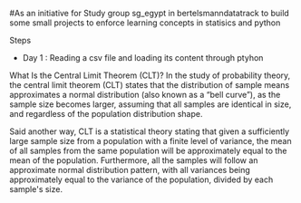 #As an initiative for Study group sg_egypt in bertelsmanndatatrack to build some small projects to enforce learning concepts in statisics and python

Steps

* Day 1 : Reading a csv file and loading its content through ptyhon 



What Is the Central Limit Theorem (CLT)?
In the study of probability theory, the central limit theorem (CLT) states that the distribution of sample means approximates a normal distribution (also known as a “bell curve”), as the sample size becomes larger, assuming that all samples are identical in size, and regardless of the population distribution shape.

Said another way, CLT is a statistical theory stating that given a sufficiently large sample size from a population with a finite level of variance, the mean of all samples from the same population will be approximately equal to the mean of the population. Furthermore, all the samples will follow an approximate normal distribution pattern, with all variances being approximately equal to the variance of the population, divided by each sample's size.
